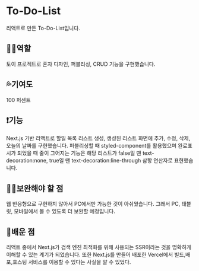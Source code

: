 # To-Do-List
리액트로 만든 To-Do-List입니다.

## 👩‍💻역할
토이 프로젝트로 혼자 디자인, 퍼블리싱, CRUD 기능을 구현했습니다.


## 💦기여도
100 퍼센트

## ❗기능

Next.js 기반 리액트로 할일 목록 리스트 생성, 생성된 리스트 화면에 추가, 수정, 삭제, 오늘의 날짜를 구현했습니다.
퍼블리싱할 때 styled-component를 활용했으며 완료표시가 되었을 때 줄이 그어지는 기능은 해당 리스트가 false일 땐 text-decoration:none, true일 땐 text-decoration:line-through 삼항 연산자로 표현했습니다.

## 🏃‍♀️보완해야 할 점

웹 반응형으로 구현하지 않아서 PC에서만 가능한 것이 아쉬웠습니다.
그래서 PC, 태블릿, 모바일에서 볼 수 있도록 더 보완할 예정입니다.

## 📖배운 점

리액트 중에서 Next.js가 검색 엔진 최적화를 위해 사용되는 SSR이라는 것을 명확하게 이해할 수 있는 계기가 되었습니다. 
또한 Next.js를 만들어 배포한 Vercel에서 빌드,배포,호스팅 서비스를 이용할 수 있다는 사실을 알 수 있었다.




